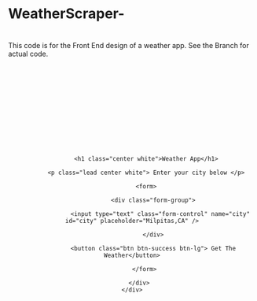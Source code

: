 # WeatherScraper-
This code is for the Front End design of a weather app. See the Branch for actual code. 

<!doctype html>
<html>
<head>
    <title>Alfred's Weather App</title>

<meta charset="utf-8" />
<meta http-equiv="Content-type" content="text/html; charset=utf-8" />
<meta name="viewport" content="width=device-width, initial-scale=1" />
<script src="https://ajax.googleapis.com/ajax/libs/jquery/3.1.1/jquery.min.js"></script>
<link rel="stylesheet" href="https://maxcdn.bootstrapcdn.com/bootstrap/3.3.7/css/bootstrap.min.css" integrity="sha384-BVYiiSIFeK1dGmJRAkycuHAHRg32OmUcww7on3RYdg4Va+PmSTsz/K68vbdEjh4u" crossorigin="anonymous">
<link rel="stylesheet" href="https://maxcdn.bootstrapcdn.com/bootstrap/3.3.7/css/bootstrap-theme.min.css" integrity="sha384-rHyoN1iRsVXV4nD0JutlnGaslCJuC7uwjduW9SVrLvRYooPp2bWYgmgJQIXwl/Sp" crossorigin="anonymous">
<script src="https://maxcdn.bootstrapcdn.com/bootstrap/3.3.7/js/bootstrap.min.js" integrity="sha384-Tc5IQib027qvyjSMfHjOMaLkfuWVxZxUPnCJA7l2mCWNIpG9mGCD8wGNIcPD7Txa" crossorigin="anonymous"></script>

<style>

 html, body {
 	height:100%;
 }

.container {
			background-image:url("clouds.jpg");
			background-size:cover;	
			background-position:center;
			height:100%;
			width:100%;
			padding-top:150px;
		}

.center {
	text-align:center;
	}
	
.white {
	color:white;
}

button {
	margin-top:20px;
}

h1 {
	padding-bottom:20px;
}

p {
	padding-bottom:20px;
}
</style>

</head>

<body>
	
<div class="container">
	<div class="row">
  		<div class="col-md-6 col-md-offset-3 center">
  			
  			<h1 class="center white">Weather App</h1>
  			
  			<p class="lead center white"> Enter your city below </p>
  			
  			<form>
  				
  				<div class="form-group">
  				
  					<input type="text" class="form-control" name="city" id="city" placeholder="Milpitas,CA" />
  				
  				</div>
  				
  				<button class="btn btn-success btn-lg"> Get The Weather</button>
  			
  			</form>	
			
		</div>
	</div>
</div>




</body>

</html>
